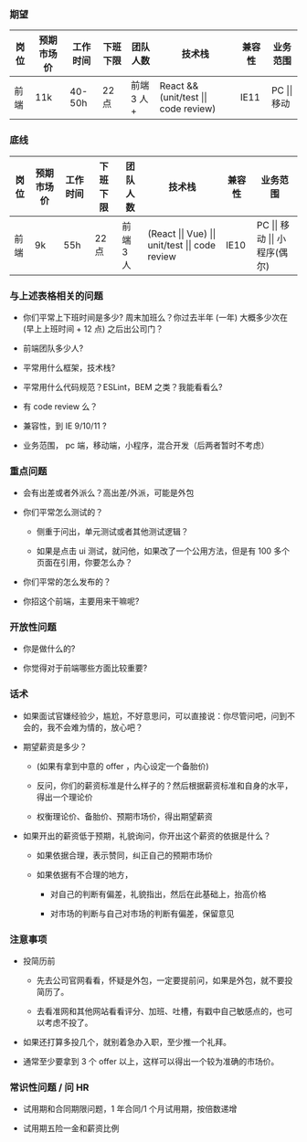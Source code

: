 ### 期望

| 岗位 | 预期市场价 | 工作时间 | 下班下限 | 团队人数   | 技术栈                                | 兼容性 | 业务范围     |
| ---- | ---------- | -------- | -------- | ---------- | ------------------------------------- | ------ | ------------ |
| 前端 | 11k        | 40-50h   | 22 点    | 前端 3 人+ | React && (unit/test \|\| code review) | IE11   | PC \|\| 移动 |

### 底线

| 岗位 | 预期市场价 | 工作时间 | 下班下限 | 团队人数  | 技术栈                                           | 兼容性 | 业务范围                       |
| ---- | ---------- | -------- | -------- | --------- | ------------------------------------------------ | ------ | ------------------------------ |
| 前端 | 9k         | 55h      | 22 点    | 前端 3 人 | (React \|\| Vue) \|\| unit/test \|\| code review | IE10   | PC \|\| 移动 \|\| 小程序(偶尔) |

### 与上述表格相关的问题

- 你们平常上下班时间是多少? 周末加班么？你过去半年 (一年) 大概多少次在 (早上上班时间 + 12 点) 之后出公司门？

- 前端团队多少人?

- 平常用什么框架，技术栈?

- 平常用什么代码规范？ESLint，BEM 之类？我能看看么?

- 有 code review 么？

- 兼容性，到 IE 9/10/11 ?

- 业务范围， pc 端，移动端，小程序，混合开发（后两者暂时不考虑）

### 重点问题

- 会有出差或者外派么？高出差/外派，可能是外包

- 你们平常怎么测试的？

  - 侧重于问出，单元测试或者其他测试逻辑？

  - 如果是点击 ui 测试，就问他，如果改了一个公用方法，但是有 100 多个页面在引用，你要怎么办？

- 你们平常的怎么发布的？

- 你招这个前端，主要用来干嘛呢?

### 开放性问题

- 你是做什么的?

- 你觉得对于前端哪些方面比较重要?

### 话术

- 如果面试官嫌经验少，尴尬，不好意思问，可以直接说：你尽管问吧，问到不会的，我不会难为情的，放心吧？

- 期望薪资是多少？

  - (如果有拿到中意的 offer ，内心设定一个备胎价)

  - 反问，你们的薪资标准是什么样子的？然后根据薪资标准和自身的水平，得出一个理论价

  - 权衡理论价、备胎价、预期市场价，得出期望薪资

* 如果开出的薪资低于预期，礼貌询问，你开出这个薪资的依据是什么？

  - 如果依据合理，表示赞同，纠正自己的预期市场价

  - 如果依据有不合理的地方，

    - 对自己的判断有偏差，礼貌指出，然后在此基础上，抬高价格

    - 对市场的判断与自己对市场的判断有偏差，保留意见

### 注意事项

- 投简历前

  - 先去公司官网看看，怀疑是外包，一定要提前问，如果是外包，就不要投简历了。

  - 去看准网和其他网站看看评分、加班、吐槽，有戳中自己敏感点的，也可以考虑不投了。

- 如果还打算多投几个，就别着急办入职，至少推一个礼拜。

- 通常至少要拿到 3 个 offer 以上，这样可以得出一个较为准确的市场价。

### 常识性问题 / 问 HR

- 试用期和合同期限问题，1 年合同/1 个月试用期，按倍数递增

- 试用期五险一金和薪资比例
